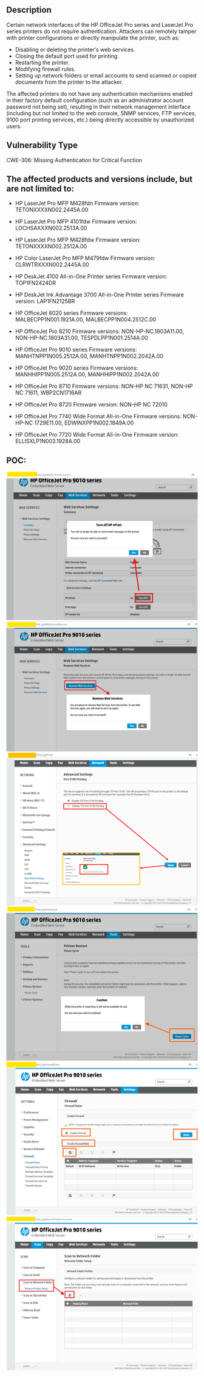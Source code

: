 ## Description
Certain network interfaces of the HP OfficeJet Pro series and LaserJet Pro series printers do not require authentication. Attackers can remotely tamper with printer configurations or directly manipulate the printer, such as:  
- Disabling or deleting the printer's web services.
- Closing the default port used for printing.
- Restarting the printer.
- Modifying firewall rules.
- Setting up network folders or email accounts to send scanned or copied documents from the printer to the attacker.

The affected printers do not have any authentication mechanisms enabled in their factory default configuration (such as an administrator account password not being set), resulting in their network management interface (including but not limited to the web console, SNMP services, FTP services, 9100 port printing services, etc.) being directly accessible by unauthorized users.

## Vulnerability Type
CWE-306: Missing Authentication for Critical Function

## The affected products and versions include, but are not limited to:

- HP LaserJet Pro MFP M428fdn
  Firmware version: TETONXXXXN002.2445A.00

- HP LaserJet Pro MFP 4101fdw
  Firmware version: LOCHSAXXXN002.2513A.00

- HP LaserJet Pro MFP M428fdw
Firmware version: TETONXXXXN002.2512A.00

- HP Color LaserJet Pro MFP M479fdw
Firmware version: CLRWTRXXXN002.2445A.00

- HP DeskJet 4100 All-in-One Printer series
Firmware version: TOP1FN2424DR

- HP DeskJet Ink Advantage 3700 All-in-One Printer series
Firmware version: LAP1FN2125BR

- HP OfficeJet 8020 series
Firmware versions: MALBECPP1N001.1921A.00, MALBECPP1N004.2512C.00

- HP OfficeJet Pro 8210
Firmware versions: NON-HP-NC.1803A11.00, NON-HP-NC.1803A31.00, TESPDLPP1N001.2514A.00

- HP OfficeJet Pro 9010 series
Firmware versions: MANHTNPP1N005.2512A.00, MANHTNPP1N002.2042A.00

- HP OfficeJet Pro 9020 series
Firmware versions: MANHHIPP1N005.2512A.00, MANHHIPP1N002.2042A.00

- HP OfficeJet Pro 8710
Firmware versions: NON-HP NC 71631, NON-HP NC 71611, WBP2CN1716AR

- HP OfficeJet Pro 8720
Firmware version: NON-HP NC 72010

- HP OfficeJet Pro 7740 Wide Format All-in-One
Firmware versions: NON-HP-NC 1729E11.00, EDWINXPP1N002.1849A.00

- HP OfficeJet Pro 7720 Wide Format All-in-One
Firmware version: ELLISXLP1N003.1928A.00


## POC:
![poc1.png](poc1.png)
![poc2.png](poc2.png)
![poc3.png](poc3.png)
![poc4.png](poc4.png)
![poc5.png](poc5.png)
![poc6.png](poc6.png)
